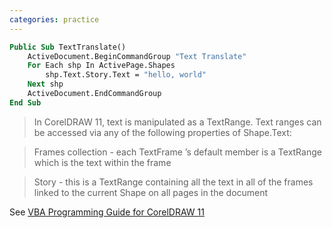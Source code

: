 ```yaml
---
categories: practice
---
```


```vb
Public Sub TextTranslate()
    ActiveDocument.BeginCommandGroup "Text Translate"
    For Each shp In ActivePage.Shapes
        shp.Text.Story.Text = "hello, world"
    Next shp
    ActiveDocument.EndCommandGroup
End Sub
```

> In CorelDRAW 11, text is manipulated as a TextRange. Text ranges can be accessed via any of the following properties of Shape.Text:

> Frames collection - each TextFrame ’s default member is a TextRange
which is the text within the frame

> Story - this is a TextRange containing all the text in all of the frames linked to the current Shape on all pages in the document

See [VBA Programming Guide for CorelDRAW 11](http://apps.corel.com/partners_developers/csp/resources/dvba_pg.pdf)
